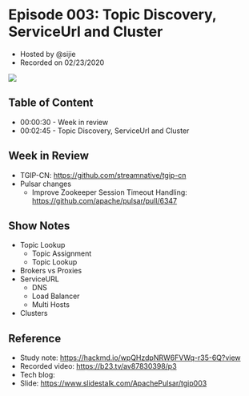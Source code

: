 # Episode 003: Topic Discovery, ServiceUrl and Cluster

- Hosted by @sijie
- Recorded on 02/23/2020

![](/image/003.jpg)

## Table of Content

- 00:00:30 - Week in review
- 00:02:45 - Topic Discovery, ServiceUrl and Cluster

## Week in Review

- TGIP-CN: https://github.com/streamnative/tgip-cn
- Pulsar changes
    - Improve Zookeeper Session Timeout Handling: https://github.com/apache/pulsar/pull/6347

## Show Notes

- Topic Lookup
    - Topic Assignment
    - Topic Lookup
- Brokers vs Proxies
- ServiceURL
    - DNS
    - Load Balancer
    - Multi Hosts
- Clusters

## Reference 

- Study note: https://hackmd.io/wpQHzdpNRW6FVWq-r35-6Q?view
- Recorded video: https://b23.tv/av87830398/p3
- Tech blog: 
- Slide: https://www.slidestalk.com/ApachePulsar/tgip003
